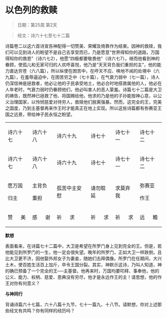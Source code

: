 # 以色列的救赎 

> 日期：第25周 第2天

> 经文：诗六十七至七十二篇

诗篇卷二以这六首诗宣告神配得一切赞美、荣耀及倚靠作为结束。因神的救赎，我们可以见到诗人的盼望不是自己去享受而已，乃是愿意“世界得知你的道路，万国得知你的救恩”（诗六七2），他愿“四极都要敬畏他”（诗六七7）。继而他看到神的眷顾，使孤儿和无家可归的人欢呼喜悦，他乃是“天天背负我们重担的主”，他的能力直达穷苍（六八篇），所以纵使在困苦中，在呼天不应、唤地不闻的处境中（六九篇），在羞辱逼迫中，在困苦穷乏中（七十篇），在气衰力弱中（七一篇），诗人仍深信神是拯救者，他必让他的子民承受地土，他必合时地搭救属他的人，他必在人年老时，气衰力弱时仍眷顾他们，他必叫害人的恶人蒙羞。诗篇七十二篇是大卫的祷告，既然神已拯救了他、将国赐给他，他求的乃是他的子孙能按神心意，以公义治理国家，以怜悯慈爱对待穷人，救赎他们脱离强暴。然而，这完全的王，完美之国度，乃到主基督再来作王时才能真正在地上实现。所以这些诗篇都有弥赛亚王国之远景，带给神子民永恒之盼望。

<table>
 <tbody>
  <tr>
   <td><p>诗六十七</p></td>
   <td><p>诗六十八</p></td>
   <td><p>诗六十九</p></td>
   <td><p>诗七十</p></td>
   <td><p>诗七十一</p></td>
   <td><p>诗七十二</p></td>
  </tr>
  <tr>
   <td><p>诗六十七</p></td>
   <td><p>诗六十八</p></td>
   <td><p>诗六十九</p></td>
   <td><p>诗七十</p></td>
   <td><p>诗七十一</p></td>
   <td><p>诗七十二</p></td>
  </tr>
  <tr>
   <td><p>愿万国</p><p>归主</p></td>
   <td><p>主背负</p><p>重担</p></td>
   <td><p>孤苦中主安慰</p></td>
   <td><p>请勿耽延</p></td>
   <td><p>求莫弃我</p></td>
   <td><p>弥赛亚</p><p>作王</p></td>
  </tr>
  <tr>
   <td><p>赞&nbsp;&nbsp;&nbsp;&nbsp;&nbsp; 美</p></td>
   <td><p>感&nbsp;&nbsp;&nbsp;&nbsp;&nbsp; 谢</p></td>
   <td><p>祈&nbsp;&nbsp;&nbsp;&nbsp;&nbsp; 求</p></td>
   <td><p>祈&nbsp;&nbsp;&nbsp;&nbsp;&nbsp; 求</p></td>
   <td><p>祈&nbsp;&nbsp;&nbsp;&nbsp;&nbsp; 求</p></td>
   <td><p>远&nbsp;&nbsp;&nbsp;&nbsp;&nbsp; 瞻</p></td>
  </tr>
 </tbody>
</table>

**默想**

表面看来，在诗篇七十二篇中，大卫是希望在所罗门身上见到完全的王。但是，若他能见到所罗门的一生，他一定会很失望。晚年的所罗门，正如大卫一样跌倒，且比大卫更不济，因他娶外邦女子为妻妾，随她们去拜偶像。所罗门在任期间，大兴土木，使百姓生活百上加斤，卒令王国分裂。其实，神默示这诗，乃叫人知道，神的确已预备了一个完全的王──主基督。他再来时，万国均要叩拜、事奉他，他的公义、能力、权柄、慈爱、恩典没有穷尽，他才是永远作王的主！请思想，他的作王对你有何意义？

**与神同行**

背诵诗篇六十七篇，六十八篇十九节，七十一篇九、十八节。请默想，你对上述那些经文有共鸣？你有同样的经历吗？

